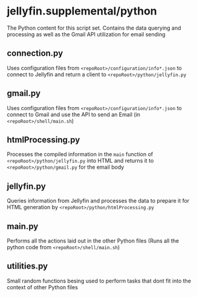 # jellyfin.supplemental/python

The Python content for this script set. Contains the data querying and processing as well as the Gmail API utilization for email sending

## connection.py

Uses configuration files from `<repoRoot>/configuration/info*.json` to connect to Jellyfin and return a client to `<repoRoot>/python/jellyfin.py`

## gmail.py

Uses configuration files from `<repoRoot>/configuration/info*.json` to connect to Gmail and use the API to send an Email (in `<repoRoot>/shell/main.sh`)

## htmlProcessing.py

Processes the compiled information in the `main` function of `<repoRoot>/python/jellyfin.py` into HTML and returns it to `<repoRoot>/python/gmail.py` for the email body

## jellyfin.py

Queries information from Jellyfin and processes the data to prepare it for HTML generation by `<repoRoot>/python/htmlProcessing.py`

## main.py

Performs all the actions laid out in the other Python files (Runs all the python code from `<repoRoot>/shell/main.sh`)

## utilities.py

Small random functions besing used to perform tasks that dont fit into the context of other Python files
